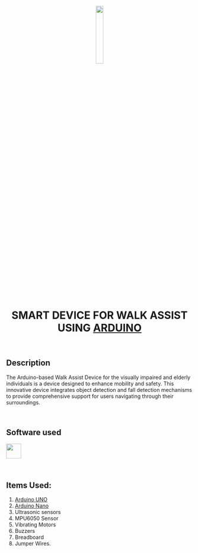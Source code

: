 
<div align="center">
  <p>
      <img width="20%" src=https://upload.wikimedia.org/wikipedia/commons/7/73/Arduino_IDE_logo.svg>
  </p>
  <h1 align="center">SMART DEVICE FOR WALK ASSIST USING  <a href="https://www.arduino.cc"> ARDUINO </a></h1>
</div>

<br>

## Description
The Arduino-based Walk Assist Device for the visually impaired and elderly individuals is a device designed to enhance mobility and safety. This innovative device integrates object detection and fall detection mechanisms to provide comprehensive support for users navigating through their surroundings.

<br>

## Software used
 <a href="https://www.arduino.cc/en/software"><img src=https://upload.wikimedia.org/wikipedia/commons/7/73/Arduino_IDE_logo.svg width="40"></a>

<br>

## Items Used:
1. [Arduino UNO](https://store.arduino.cc/products/arduino-uno-rev3)
2. [Arduino Nano](https://store.arduino.cc/products/arduino-nano)
3. Ultrasonic sensors
4. MPU6050 Sensor
5. Vibrating Motors
6. Buzzers
7. Breadboard
8. Jumper Wires.

<br>




